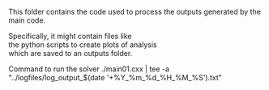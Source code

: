 This folder contains the code used to process the outputs generated by the main code.

Specifically, it might contain files like <br>
the python scripts to create plots of analysis <br>
which are saved to an outputs folder.

Command to run the solver
./main01.cxx | tee -a "../logfiles/log_output_$(date '+%Y_%m_%d_%H_%M_%S').txt"
